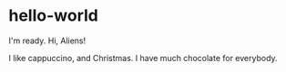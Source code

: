 # hello-world
I'm ready.
Hi, Aliens!

I like cappuccino, and Christmas.
I have much chocolate for everybody.
